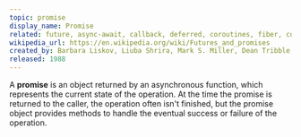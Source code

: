 ```yaml
---
topic: promise
display_name: Promise
related: future, async-await, callback, deferred, coroutines, fiber, concurrency
wikipedia_url: https://en.wikipedia.org/wiki/Futures_and_promises
created_by: Barbara Liskov, Liuba Shrira, Mark S. Miller, Dean Tribble, Rob Jellinghaus, Daniel P. Friedman
released: 1988
---
```

A **promise** is an object returned by an asynchronous function, which represents the current state of the operation. At the time the promise is returned to the caller, the operation often isn't finished, but the promise object provides methods to handle the eventual success or failure of the operation.

